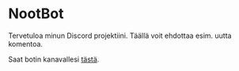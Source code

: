 # NootBot
Tervetuloa minun Discord projektiini. Täällä voit ehdottaa esim. uutta komentoa.

Saat botin kanavallesi [tästä](https://discordapp.com/oauth2/authorize?client_id=294509025805205504&scope=bot&permissions=271707142).
